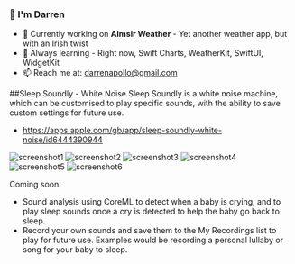 ### 👋 I'm Darren

- 🔭 Currently working on **Aimsir Weather** - Yet another weather app, but with an Irish twist
- 🌱 Always learning - Right now, Swift Charts, WeatherKit, SwiftUI, WidgetKit
- 📫 Reach me at: darrenapollo@gmail.com

##Sleep Soundly - White Noise
Sleep Soundly is a white noise machine, which can be customised to play specific sounds, with the ability to save custom settings for future use.
- https://apps.apple.com/gb/app/sleep-soundly-white-noise/id6444390944

![screenshot1](https://user-images.githubusercontent.com/51858653/211349346-0af03713-0ba1-4e8e-84b2-c8a2a565b39b.jpeg)
![screenshot2](https://user-images.githubusercontent.com/51858653/211349340-c74fa52a-6db2-47cb-bb07-1972aab5cf36.jpeg)
![screenshot3](https://user-images.githubusercontent.com/51858653/211349333-00dce066-c555-4fea-ba37-e4f68ad25931.jpeg)
![screenshot4](https://user-images.githubusercontent.com/51858653/211349330-9743e343-dd19-411f-a374-d27b56c6c92b.jpeg)
![screenshot5](https://user-images.githubusercontent.com/51858653/211349328-b03c97a6-a9b5-4af3-95b3-ecf28b152ac4.jpeg)
![screenshot6](https://user-images.githubusercontent.com/51858653/211349322-4763fd1b-3f90-428a-a4b2-503a8a14dbbc.jpeg)

Coming soon: 
- Sound analysis using CoreML to detect when a baby is crying, and to play sleep sounds once a cry is detected to help the baby go back to sleep.
- Record your own sounds and save them to the My Recordings list to play for future use. Examples would be recording a personal lullaby or song for your baby to sleep.
